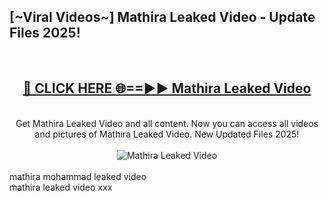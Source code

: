 <h2>[~Viral Videos~] Mathira Leaked Video - Update Files 2025!</h2>
<br>
<div align="center">
<h2><a href="https://betterlinks.top/A2PfLJ" rel="nofollow">🔴 CLICK HERE 🌐==►► Mathira Leaked Video</a></h2>
<br>
Get Mathira Leaked Video and all content. Now you can access all videos and pictures of Mathira Leaked Video. New Updated Files 2025!
<br>
<br>
<a href="https://betterlinks.top/A2PfLJ" rel="nofollow" data-target="animated-image.originalLink"><img src="https://i.ibb.co.com/WyWwxjT/player-gif2.gif" alt="Mathira Leaked Video" style="max-width: 100%; display: inline-block;" data-target="animated-image.originalImage"></a>
</div>
<br>
mathira mohammad leaked video<br>
mathira leaked video xxx